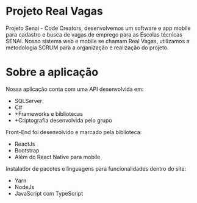 # Projeto Real Vagas
Projeto Senai - Code Creators, desenvolvemos um software e app mobile para cadastro e busca de vagas de emprego para as Escolas técnicas SENAI. Nosso sistema web e mobile se chamam Real Vagas, utilizamos a metodologia SCRUM para a organização e realização do projeto.

# Sobre a aplicação
Nossa aplicação conta com uma API desenvolvida em:
* SQLServer
* C#
* +Frameworks e bibliotecas
* +Criptografia desenvolvida pelo grupo

Front-End foi desenvolvido e marcado pela biblioteca:
* ReactJs
* Bootstrap
* Além do React Native para mobile

Instalador de pacotes e linguagens para funcionalidades dentro do site:
* Yarn
* NodeJs
* JavaScript com TypeScript

